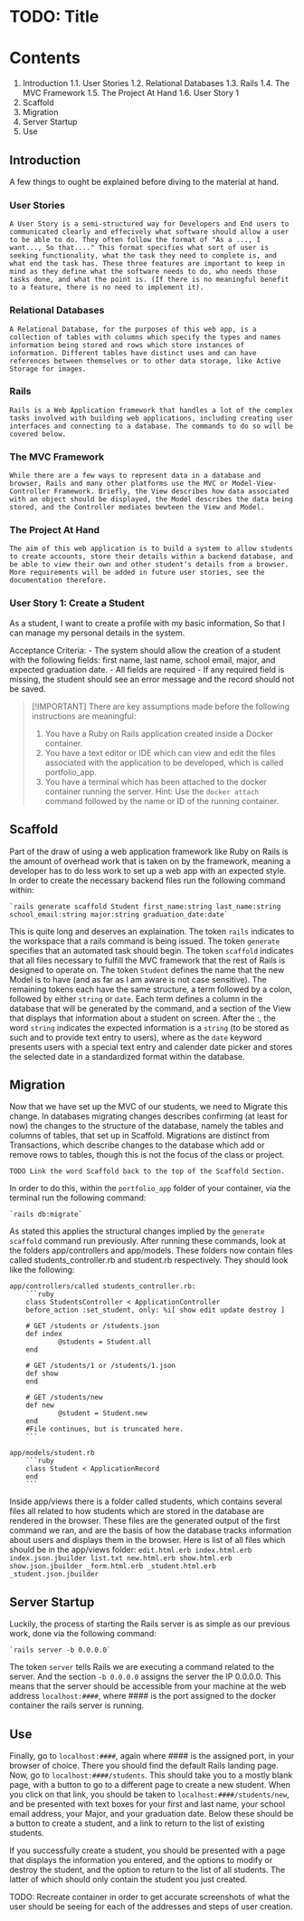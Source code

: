 # TODO: Title

# Contents

1. Introduction
    1.1. User Stories
    1.2. Relational Databases
    1.3. Rails
    1.4. The MVC Framework
    1.5. The Project At Hand
    1.6. User Story 1
2. Scaffold
3. Migration
4. Server Startup
5. Use

## Introduction
A few things to ought be explained before diving to the material at hand.

### User Stories
    A User Story is a semi-structured way for Developers and End users to communicated clearly and effecively what software should allow a user to be able to do. They often follow the format of "As a ..., I want..., So that...." This format specifies what sort of user is seeking functionality, what the task they need to complete is, and what end the task has. These three features are important to keep in mind as they define what the software needs to do, who needs those tasks done, and what the point is. (If there is no meaningful benefit to a feature, there is no need to implement it).
    
### Relational Databases 
    A Relational Database, for the purposes of this web app, is a collection of tables with columns which specify the types and names information being stored and rows which store instances of information. Different tables have distinct uses and can have references between themselves or to other data storage, like Active Storage for images.
    
### Rails  
    Rails is a Web Application framework that handles a lot of the complex tasks involved with building web applications, including creating user interfaces and connecting to a database. The commands to do so will be covered below.

### The MVC Framework
    While there are a few ways to represent data in a database and browser, Rails and many other platforms use the MVC or Model-View-Controller Framework. Briefly, the View describes how data associated with an object should be displayed, the Model describes the data being stored, and the Controller mediates bewteen the View and Model.
    
### The Project At Hand
    The aim of this web application is to build a system to allow students to create accounts, store their details within a backend database, and be able to view their own and other student's details from a browser. More requirements will be added in future user stories, see the documentation therefore.

### User Story 1: Create a Student
As a student, I want to create a profile with my basic information, So that I can manage my personal details in the system.

Acceptance Criteria:
    - The system should allow the creation of a student with the following fields: first name, last name, school email, major, and expected graduation date.
    - All fields are required
    - If any required field is missing, the student should see an error message and the record should not be saved.


> [!IMPORTANT] There are key assumptions made before the following instructions are meaningful:
> 1. You have a Ruby on Rails application created inside a Docker container.
> 2. You have a text editor or IDE which can view and edit the files associated with the application to be developed, which is called portfolio_app.
> 3. You have a terminal which has been attached to the docker container running the server. Hint: Use the `docker attach` command followed by the name or ID of the running container.

## Scaffold
Part of the draw of using a web application framework like Ruby on Rails is the amount of overhead work that is taken on by the framework, meaning a developer has to do less work to set up a web app with an expected style. In order to create the necessary backend files run the following command within:

    `rails generate scaffold Student first_name:string last_name:string school_email:string major:string graduation_date:date`

This is quite long and deserves an explaination. The token `rails` indicates to the workspace that a rails command is being issued. The token `generate` specifies that an automated task should begin. The token `scaffold` indicates that all files necessary to fulfill the MVC framework that the rest of Rails is designed to operate on. The token `Student` defines the name that the new Model is to have (and as far as I am aware is not case sensitive). The remaining tokens each have the same structure, a term followed by a colon, followed by either `string` or `date`. Each term defines a column in the database that will be generated by the command, and a section of the View that displays that information about a student on screen. After the :, the word `string` indicates the expected information is a `string` (to be stored as such and to provide text entry to users), where as the `date` keyword presents users with a special text entry and calender date picker and stores the selected date in a standardized format within the database.

## Migration
Now that we have set up the MVC of our students, we need to Migrate this change. In databases migrating changes describes confirming (at least for now) the changes to the structure of the database, namely the tables and columns of tables, that set up in Scaffold. Migrations are distinct from Transactions, which describe changes to the database which add or remove rows to tables, though this is not the focus of the class or project.

    TODO Link the word Scaffold back to the top of the Scaffold Section.

In order to do this, within the `portfolio_app` folder of your container, via the terminal run the following command:

    `rails db:migrate`

As stated this applies the structural changes implied by the `generate scaffold` command run previously.
After running these commands, look at the folders app/controllers and app/models. These folders now contain files called students_controller.rb and student.rb respectively. They should look like the following:

	app/controllers/called students_controller.rb:
        ```ruby
        class StudentsController < ApplicationController
        before_action :set_student, only: %i[ show edit update destroy ]

        # GET /students or /students.json
        def index
                @students = Student.all
        end

        # GET /students/1 or /students/1.json
        def show
        end

        # GET /students/new
        def new
                @student = Student.new
        end
        #File continues, but is truncated here.
        ```

	app/models/student.rb
		```ruby
		class Student < ApplicationRecord
		end
		```


Inside app/views there is a folder called students, which contains several files all related to how students which are stored in the database are rendered in the browser. These files are the generated output of the first command we ran, and are the basis of how the database tracks information about users and displays them in the browser. Here is list of all files which should be in the app/views folder:
		```
		edit.html.erb
		index.html.erb
		index.json.jbuilder
		list.txt
		new.html.erb
		show.html.erb
		show.json.jbuilder
		_form.html.erb
		_student.html.erb
		_student.json.jbuilder
		```

## Server Startup

Luckily, the process of starting the Rails server is as simple as our previous work, done via the following command:

    `rails server -b 0.0.0.0`

The token `server` tells Rails we are executing a command related to the server. And the section `-b 0.0.0.0` assigns the server the IP 0.0.0.0. This means that the server should be accessible from your machine at the web address `localhost:####`, where #### is the port assigned to the docker container the rails server is running.


## Use

Finally, go to `localhost:####`, again where #### is the assigned port, in your browser of choice. There you should find the default Rails landing page. Now, go to `localhost:####/students`. This should take you to a mostly blank page, with a button to go to a different page to create a new student. When you click on that link, you should be taken to `localhost:####/students/new`, and be presented with text boxes for your first and last name, your school email address, your Major, and your graduation date. Below these should be a button to create a student, and a link to return to the list of existing students.

If you successfully create a student, you should be presented with a page that displays the information you entered, and the options to modify or destroy the student, and the option to return to the list of all students. The latter of which should only contain the student you just created.

TODO: Recreate container in order to get accurate screenshots of what the user should be seeing for each of the addresses and steps of user creation. 